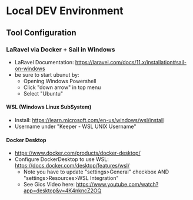 # Local DEV Environment

## Tool Configuration
### LaRavel via Docker + Sail in Windows
- LaRavel Documentation: https://laravel.com/docs/11.x/installation#sail-on-windows
- be sure to start ubunut by:
    - Opening Windows Powershell
    - Click "down arrow" in top menu
    - Select "Ubuntu"
#### WSL (Windows Linux SubSystem)
- Install: https://learn.microsoft.com/en-us/windows/wsl/install
- Username under "Keeper - WSL UNIX Username"

#### Docker Desktop
- https://www.docker.com/products/docker-desktop/
- Configure DockerDesktop to use WSL: https://docs.docker.com/desktop/features/wsl/
    - Note you have to update "settings>General" checkbox AND "settings>Resources>WSL Integration"
    - See Gios Video here: https://www.youtube.com/watch?app=desktop&v=4K4nkncZ2OQ
 
  
